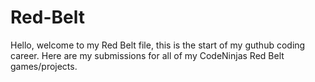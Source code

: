 # Red-Belt
Hello, welcome to my Red Belt file, this is the start of my guthub coding career. Here are my submissions for all of my CodeNinjas Red Belt games/projects. 
